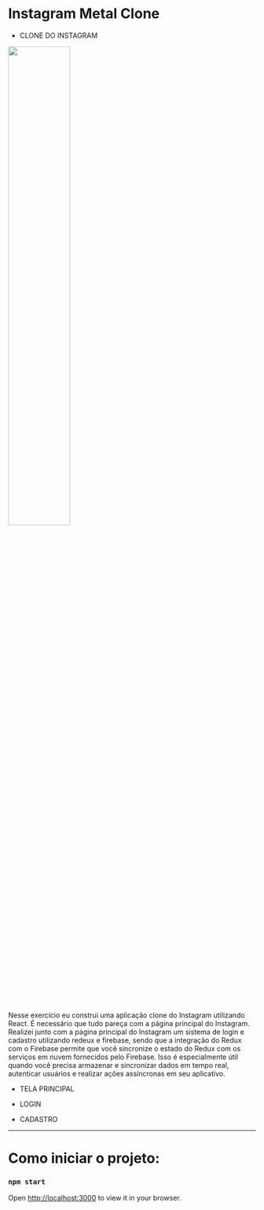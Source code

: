 # Instagram Metal Clone
- CLONE DO INSTAGRAM 
 <img align="center" src="https://s2-g1.glbimg.com/MJH-W-MtbExmhzm_9GrCWb9ZM7Q=/0x0:5184x3456/1000x0/smart/filters:strip_icc()/i.s3.glbimg.com/v1/AUTH_59edd422c0c84a879bd37670ae4f538a/internal_photos/bs/2021/5/3/A8BYbVRvK4FFhFEfGr2Q/2021-05-26t130024z-1066180767-rc2pnn9v7ymc-rtrmadp-3-facebook-likes.jpg" width="50%">

 

  
Nesse exercício eu construi uma aplicação clone do Instagram utilizando React.
É necessário que tudo pareça com a página principal do Instagram. 
Realizei junto com a página principal do Instagram um sistema de login e cadastro utilizando redeux e firebase, sendo que a integração do Redux com o Firebase permite que você sincronize o estado do Redux com os serviços em nuvem fornecidos pelo Firebase. Isso é especialmente útil quando você precisa armazenar e sincronizar dados em tempo real, autenticar usuários e realizar ações assíncronas em seu aplicativo.

- TELA PRINCIPAL

- LOGIN

- CADASTRO



------------------------------------------------------------------------------------------------------------------------------------------

# Como iniciar o projeto:



### `npm start`


Open [http://localhost:3000](http://localhost:3000) to view it in your browser.




